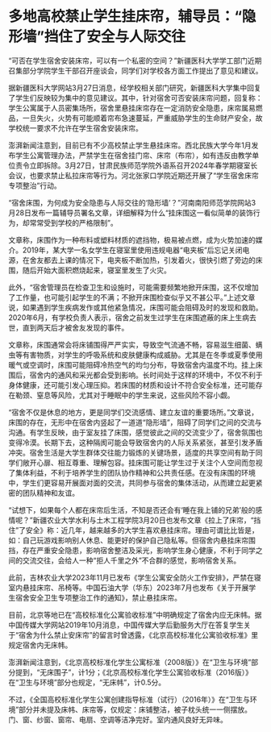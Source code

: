# 多地高校禁止学生挂床帘，辅导员：“隐形墙”挡住了安全与人际交往

“可否在学生宿舍安装床帘，可以有一个私密的空间？”新疆医科大学学工部门近期召集部分学院学生干部召开座谈会，同学们对学校各方面工作提出了意见和建议。

据新疆医科大学网站3月27日消息，经学校相关部门研究，新疆医科大学集中回复了学生们反映较为集中的意见建议。其中，针对宿舍可否安装床帘问题，回复称：学生公寓属于人员密集场所，宿舍里悬挂床帘存在一定消防安全隐患，床帘属易燃品，一旦失火，火势有可能顺着帘布急速蔓延，严重威胁学生的生命财产安全，故学校统一要求不允许在学生宿舍安装床帘。

澎湃新闻注意到，目前已有不少高校禁止学生悬挂床帘。西北民族大学今年1月发布学生公寓管理办法，严禁学生在宿舍挂门帘、床帘（布帘），如有违反由教学单位责令立即拆除。3月27日，甘肃民族师范学院外语系召开2024年春学期寝室长会议，也要求禁止私拉床帘等行为。河北张家口学院近期还开展了“学生宿舍床帘专项整治”行动。

“宿舍床围，为何成为安全隐患与人际交往的‘隐形墙’？”河南南阳师范学院网站3月28日发布一篇辅导员署名文章，详细解释为什么“挂床围这一看似简单的装饰行为，却常常受到学校的严格限制”。

文章称，床围作为一种布料或塑料材质的遮挡物，极易被点燃，成为火势加速的媒介。2019年，某大学一名女学生在寝室里使用违规电器“电夹板”后忘记关闭电源，在舍友都去上课的情况下，电夹板不断加热，引发着火，很快引燃了旁边的床围，随后开始大面积燃烧起来，寝室里发生了火灾。

此外，“宿舍管理员在检查卫生和设施时，可能需要频繁地掀开床围，这不仅增加了工作量，也可能引起学生的不满；不掀开床围检查似乎又不甚公平。”上述文章说，如果遇到学生疾病发作或其他紧急情况，床围可能会阻碍及时的发现和救助。2020年6月，有学校负责人表示，宿舍之前发生过学生在床围遮蔽的床上生病去世，直到两天后才被舍友发现的事件。

文章称，床围通常会将床铺围得严严实实，导致空气流通不畅，容易滋生细菌、螨虫等有害物质，对学生的呼吸系统和皮肤健康构成威胁。尤其是在冬季或夏季使用暖气或空调时，床围可能阻碍冷热空气的均匀分布，导致宿舍内温度不均。挂上床围后，宿舍内的通风和采光都会受到影响。长时间处于这样的环境中，不仅不利于身体健康，还可能引发心理压抑。若床围的材质和设计不符合安全标准，还可能存在勒颈、窒息等风险，尤其对于睡眠中的学生来说，这些风险不容小觑。

“宿舍不仅是休息的地方，更是同学们交流感情、建立友谊的重要场所。”文章说，床围的存在，无形中在宿舍内竖起了一道道“隐形墙”，阻碍了同学们之间的交流与沟通。有学生反映，由于室友挂了床围，感觉彼此之间的交流变少了，宿舍氛围也变得冷漠。长期下去，这种隔阂可能会导致宿舍内的人际关系紧张，甚至引发矛盾冲突。宿舍生活是大学生群体交往能力锻炼的关键场景，适度的共享空间有助于同学们敞开心扉、相互尊重、理解包容。挂床围可能让学生过于关注个人空间而忽视了集体利益，不利于培养学生的团队协作精神和公共责任感。在没有床围的环境中，学生们更容易开展面对面的交流，共同参与宿舍的集体活动，从而建立起更紧密的团队精神和友谊。

“试想下，如果每个人都在床帘后生活，不知是否还会有‘睡在我上铺的兄弟’般的感情呢？”新疆农业大学水利与土木工程学院3月20日也发布文章《拉上了床帘，“挡住”了安全》称：近几年，越来越多的大学生喜欢悬挂床帘。理由可谓比比皆是，如：自己玩游戏影响别人休息、能更好的保护自己隐私等。但宿舍内悬挂床帘围挡，存在严重安全隐患，影响宿舍整洁及采光，影响学生身心健康，不利于同学之间的交流交往，会给人一种“拒人千里之外”不合群的感觉，影响宿舍关系。

此前，吉林农业大学2023年11月已发布《学生公寓安全防火工作安排》，严禁在寝室内悬挂床帘、吊椅等。中国石油大学（华东）2023年7月也发布《关于开展学生宿舍安全卫生专项整治工作的通知》，禁止悬挂床帘。

目前，北京等地已在“高校标准化公寓验收标准”中明确规定了宿舍内应无床帏。据中国传媒大学网站2019年10月消息，中国传媒大学后勤服务大厅在答复学生关于“宿舍为什么禁止安床帘”的留言时曾透露，《北京高校标准化公寓验收标准》里规定宿舍内无床帏。

澎湃新闻注意到，《北京高校标准化学生公寓标准（2008版）》在“卫生与环境”部分提到，“无床围子”，计1分；《北京高校标准化学生公寓验收标准（2016版）》在“卫生与环境”部分也规定，“无床帏”，计0.5分。

不过，《全国高校标准化学生公寓创建指导标准（试行）（2016年）》在“卫生与环境”部分并未提及床帏、床帘等，仅规定：床铺整洁，被子枕头统一一侧摆放。门、窗、纱窗、窗帘、电扇、空调等洁净完好。室内通风良好无异味。

